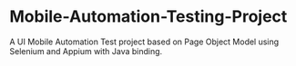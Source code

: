 # Mobile-Automation-Testing-Project
A UI Mobile Automation Test project based on Page Object Model using Selenium and Appium with Java binding.
